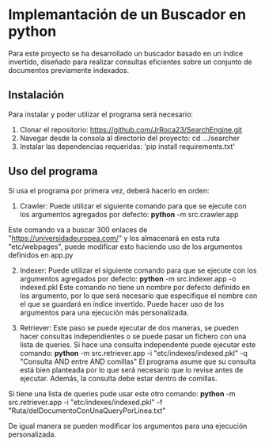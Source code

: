 # Implemantación de un Buscador en python
Para este proyecto se ha desarrollado un buscador basado en un índice invertido,
diseñado para realizar consultas eficientes sobre un conjunto de documentos previamente indexados.

## Instalación
Para instalar y poder utilizar el programa será necesario:
1. Clonar el repositorio: https://github.com/JrRoca23/SearchEngine.git
2. Navegar desde la consola al directorio del proyecto: cd .../searcher
3. Instalar las dependencias requeridas: 'pip install requirements.txt'

## Uso del programa
Si usa el programa por primera vez, deberá hacerlo en orden:

1. Crawler: 
Puede utilizar el siguiente comando para que se ejecute con los argumentos agregados por defecto:
**python** -m src.crawler.app 

Este comando va a buscar 300 enlaces de "https://universidadeuropea.com/" y los almacenará en esta ruta "etc/webpages", 
puede modificar esto haciendo uso de los argumentos definidos en app.py

2. Indexer:
Puede utilizar el siguiente comando para que se ejecute con los argumentos agregados por defecto:
**python** -m src.indexer.app -o indexed.pkl
Este comando no tiene un nombre por defecto definido en los argumento, por lo que será necesario que especifique el nombre
con el que se guardará en índice invertido. Puede hacer uso de los argumentos para una ejecución más personalizada.

3. Retriever:
Este paso se puede ejecutar de dos maneras, se pueden hacer consultas independientes o se puede pasar un fichero con una lista de queries.
Si hace una consulta independente puede ejecutar este comando:
**python** -m src.retriever.app -i "etc/indexes/indexed.pkl" -q "Consulta AND entre AND comillas"
El programa asume que su consulta está bien planteada por lo que será necesario que lo revise antes de ejecutar. Además, la consulta debe estar dentro de comillas.

Si tiene una lista de queries pude usar este otro comando:
**python** -m src.retriever.app -i "etc/indexes/indexed.pkl" -f "Ruta/delDocumentoConUnaQueryPorLinea.txt"

De igual manera se pueden modificar los argumentos para una ejecución personalizada.
